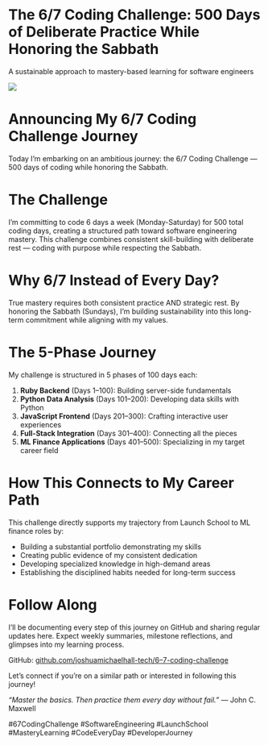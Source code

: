 # The 6/7 Coding Challenge: 500 Days of Deliberate Practice While Honoring the Sabbath

A sustainable approach to mastery-based learning for software engineers

![](https://miro.medium.com/v2/resize:fit:1400/1*IKKSV4f06LqVZsFvFNJGrg.png)

# Announcing My 6/7 Coding Challenge Journey

Today I’m embarking on an ambitious journey: the 6/7 Coding Challenge — 500 days of coding while honoring the Sabbath.

# The Challenge

I’m committing to code 6 days a week (Monday-Saturday) for 500 total coding days, creating a structured path toward software engineering mastery. This challenge combines consistent skill-building with deliberate rest — coding with purpose while respecting the Sabbath.

# Why 6/7 Instead of Every Day?

True mastery requires both consistent practice AND strategic rest. By honoring the Sabbath (Sundays), I’m building sustainability into this long-term commitment while aligning with my values.

# The 5-Phase Journey

My challenge is structured in 5 phases of 100 days each:

1. **Ruby Backend** (Days 1–100): Building server-side fundamentals
2. **Python Data Analysis** (Days 101–200): Developing data skills with Python
3. **JavaScript Frontend** (Days 201–300): Crafting interactive user experiences
4. **Full-Stack Integration** (Days 301–400): Connecting all the pieces
5. **ML Finance Applications** (Days 401–500): Specializing in my target career field

# How This Connects to My Career Path

This challenge directly supports my trajectory from Launch School to ML finance roles by:

- Building a substantial portfolio demonstrating my skills
- Creating public evidence of my consistent dedication
- Developing specialized knowledge in high-demand areas
- Establishing the disciplined habits needed for long-term success

# Follow Along

I’ll be documenting every step of this journey on GitHub and sharing regular updates here. Expect weekly summaries, milestone reflections, and glimpses into my learning process.

GitHub: [github.com/joshuamichaelhall-tech/6–7-coding-challenge](https://github.com/joshuamichaelhall-tech/6-7-coding-challenge)

Let’s connect if you’re on a similar path or interested in following this journey!

_“Master the basics. Then practice them every day without fail.”_ — John C. Maxwell

#67CodingChallenge #SoftwareEngineering #LaunchSchool #MasteryLearning #CodeEveryDay #DeveloperJourney